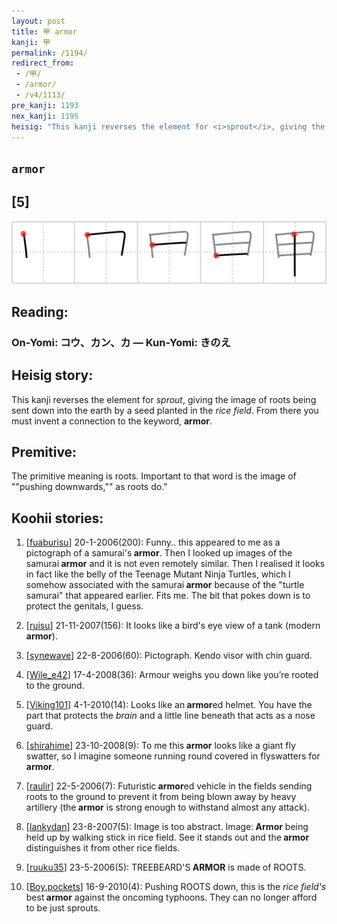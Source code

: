 ```yaml
---
layout: post
title: 甲 armor
kanji: 甲
permalink: /1194/
redirect_from:
 - /甲/
 - /armor/
 - /v4/1113/
pre_kanji: 1193
nex_kanji: 1195
heisig: "This kanji reverses the element for <i>sprout</i>, giving the image of roots being sent down into the earth by a seed planted in the <i>rice field</i>. From there you must invent a connection to the keyword, <b>armor</b>. The primitive meaning is roots. Important to that word is the image of ""pushing downwards,"" as roots do.""
---
```


## `armor`

## [5]

<div class="stroke"><img src="../images/E794B2.png" /></div>

## Reading:

### On-Yomi: コウ、カン、カ &mdash; Kun-Yomi: きのえ

## Heisig story:

This kanji reverses the element for <i>sprout</i>, giving the image of roots being sent down into the earth by a seed planted in the <i>rice field</i>. From there you must invent a connection to the keyword, <b>armor</b>.

## Premitive:

The primitive meaning is roots. Important to that word is the image of ""pushing downwards,"" as roots do."

## Koohii stories:

1) [<a href="http://kanji.koohii.com/profile/fuaburisu">fuaburisu</a>] 20-1-2006(200): Funny.. this appeared to me as a pictograph of a samurai&#039;s<strong> armor</strong>. Then I looked up images of the samurai<strong> armor</strong> and it is not even remotely similar. Then I realised it looks in fact like the belly of the Teenage Mutant Ninja Turtles, which I somehow associated with the samurai<strong> armor</strong> because of the &quot;turtle samurai&quot; that appeared earlier. Fits me. The bit that pokes down is to protect the genitals, I guess.

2) [<a href="http://kanji.koohii.com/profile/ruisu">ruisu</a>] 21-11-2007(156): It looks like a bird&#039;s eye view of a tank (modern<strong> armor</strong>).

3) [<a href="http://kanji.koohii.com/profile/synewave">synewave</a>] 22-8-2006(60): Pictograph. Kendo visor with chin guard.

4) [<a href="http://kanji.koohii.com/profile/Wile_e42">Wile_e42</a>] 17-4-2008(36): Armour weighs you down like you’re rooted to the ground.

5) [<a href="http://kanji.koohii.com/profile/Viking101">Viking101</a>] 4-1-2010(14): Looks like an<strong> armor</strong>ed helmet. You have the part that protects the <em>brain</em> and a little line beneath that acts as a nose guard.

6) [<a href="http://kanji.koohii.com/profile/shirahime">shirahime</a>] 23-10-2008(9): To me this<strong> armor</strong> looks like a giant fly swatter, so I imagine someone running round covered in flyswatters for<strong> armor</strong>.

7) [<a href="http://kanji.koohii.com/profile/raulir">raulir</a>] 22-5-2006(7): Futuristic<strong> armor</strong>ed vehicle in the fields sending roots to the ground to prevent it from being blown away by heavy artillery (the<strong> armor</strong> is strong enough to withstand almost any attack).

8) [<a href="http://kanji.koohii.com/profile/lankydan">lankydan</a>] 23-8-2007(5): Image is too abstract. Image:<strong> Armor</strong> being held up by walking stick in rice field. See it stands out and the<strong> armor</strong> distinguishes it from other rice fields.

9) [<a href="http://kanji.koohii.com/profile/ruuku35">ruuku35</a>] 23-5-2006(5): TREEBEARD&#039;S<strong> ARMOR</strong> is made of ROOTS.

10) [<a href="http://kanji.koohii.com/profile/Boy.pockets">Boy.pockets</a>] 16-9-2010(4): Pushing ROOTS down, this is the <em>rice field&#039;s</em> best<strong> armor</strong> against the oncoming typhoons. They can no longer afford to be just sprouts.
